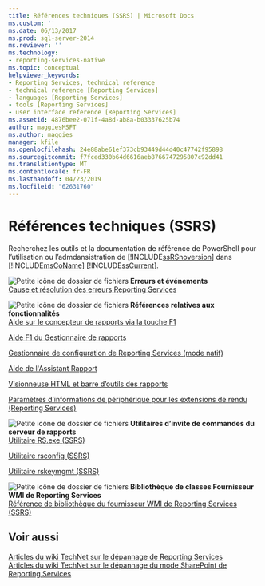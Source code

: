 ```yaml
---
title: Références techniques (SSRS) | Microsoft Docs
ms.custom: ''
ms.date: 06/13/2017
ms.prod: sql-server-2014
ms.reviewer: ''
ms.technology:
- reporting-services-native
ms.topic: conceptual
helpviewer_keywords:
- Reporting Services, technical reference
- technical reference [Reporting Services]
- languages [Reporting Services]
- tools [Reporting Services]
- user interface reference [Reporting Services]
ms.assetid: 4876bee2-071f-4a8d-ab8a-b03337625b74
author: maggiesMSFT
ms.author: maggies
manager: kfile
ms.openlocfilehash: 24e88abe61ef373cb93449d44d40c47742f95898
ms.sourcegitcommit: f7fced330b64d6616aeb8766747295807c92dd41
ms.translationtype: MT
ms.contentlocale: fr-FR
ms.lasthandoff: 04/23/2019
ms.locfileid: "62631760"
---
```

# <a name="technical-reference-ssrs"></a>Références techniques (SSRS)
  Recherchez les outils et la documentation de référence de PowerShell pour l’utilisation ou l’admdansistration de [!INCLUDE[ssRSnoversion](../includes/ssrsnoversion-md.md)] dans [!INCLUDE[msCoName](../includes/msconame-md.md)] [!INCLUDE[ssCurrent](../includes/sscurrent-md.md)].  
  
 ![Petite icône de dossier de fichiers](../../2014/integration-services/media/filefolder-small.gif "Petite icône de dossier de fichiers") **Erreurs et événements**  
 [Cause et résolution des erreurs Reporting Services](troubleshooting/cause-and-resolution-of-reporting-services-errors.md)  
  
 ![Petite icône de dossier de fichiers](../../2014/integration-services/media/filefolder-small.gif "Petite icône de dossier de fichiers") **Références relatives aux fonctionnalités**  
 [Aide sur le concepteur de rapports via la touche F1](tools/report-designer-f1-help.md)  
  
 [Aide F1 du Gestionnaire de rapports](../../2014/reporting-services/report-manager-f1-help.md)  
  
 [Gestionnaire de configuration de Reporting Services &#40;mode natif&#41;](../sql-server/install/reporting-services-configuration-manager-native-mode.md)  
  
 [Aide de l'Assistant Rapport](../../2014/reporting-services/report-wizard-help.md)  
  
 [Visionneuse HTML et barre d’outils des rapports](html-viewer-and-the-report-toolbar.md)  
  
 [Paramètres d’informations de périphérique pour les extensions de rendu &#40;Reporting Services&#41;](device-information-settings-for-rendering-extensions-reporting-services.md)  
  
 ![Petite icône de dossier de fichiers](../../2014/integration-services/media/filefolder-small.gif "Petite icône de dossier de fichiers") **Utilitaires d’invite de commandes du serveur de rapports**  
 [Utilitaire RS.exe &#40;SSRS&#41;](tools/rs-exe-utility-ssrs.md)  
  
 [Utilitaire rsconfig &#40;SSRS&#41;](tools/rsconfig-utility-ssrs.md)  
  
 [Utilitaire rskeymgmt &#40;SSRS&#41;](tools/rskeymgmt-utility-ssrs.md)  
  
 ![Petite icône de dossier de fichiers](../../2014/integration-services/media/filefolder-small.gif "Petite icône de dossier de fichiers") **Bibliothèque de classes Fournisseur WMI de Reporting Services**  
 [Référence de bibliothèque du fournisseur WMI de Reporting Services &#40;SSRS&#41;](wmi-provider-library-reference/reporting-services-wmi-provider-library-reference-ssrs.md)  
  
## <a name="see-also"></a>Voir aussi  
 [Articles du wiki TechNet sur le dépannage de Reporting Services](https://go.microsoft.com/fwlink/?LinkID=209153)   
 [Articles du wiki TechNet sur le dépannage du mode SharePoint de Reporting Services](https://go.microsoft.com/fwlink/?LinkID=209158)  
  
  
